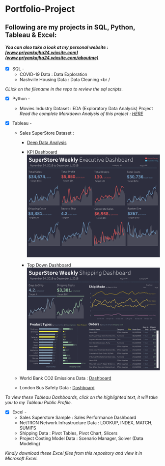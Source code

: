 # Portfolio-Project
## Following are my projects in SQL, Python, Tableau & Excel: <br />
#### *You can also take a look at my personal website : [www.priyankajha24.wixsite.com](www.priyankajha24.wixsite.com/aboutme)* <br />
- [x] SQL - 
  - COVID-19 Data : Data Exploration <br />
  - Nashville Housing Data : Data Cleaning  <br /

*CLick on the filename in the repo to review the sql scripts.*

- [x] Python - 
  - Movies Industry Dataset : EDA (Exploratory Data Analysis) Project <br />
*Read the complete Markdown Analysis of this project : [HERE](https://github.com/PriyankaJhaTheAnalyst/Python_MoviesIndustry_EDA/blob/main/README.md)*<br />

- [x] Tableau - 
  - Sales SuperStore Dataset : 
    - [Deep Data Analysis](https://public.tableau.com/app/profile/priyankajhatheanalyst/viz/SuperStoreDataset5Dashboards/1KPIDashboard) <br />
    - KPI Dashboard
![KPI Dashboard](visuals/KPIDashboard.png)

    - Top Down Dashboard
![Top Down Dashboard](visuals/TopDownDashboard.png)


  - World Bank CO2 Emissions Data : [Dashboard](https://public.tableau.com/views/WorldBankCo2Emissions_16149182681650/Dashboard1?:language=en-GB&:display_count=n&:origin=viz_share_link) <br />
  - London Bus Safety Data : [Dashboard](https://public.tableau.com/views/TableauCertificationCourse2/ChartsDashboard?:language=en-GB&:display_count=n&:origin=viz_share_link) <br /> 

*To view these Tableau Dashboards, click on the highlighted text, it will take you to my Tableau Public Profile.*

- [x] Excel - 
  - Sales Superstore Sample : Sales Performance Dashboard <br />
  - NetTRON Network Infrastructure Data : LOOKUP, INDEX, MATCH, SUMIFS <br />
  - Shipping Data : Pivot Tables, Pivot Chart, Slicers <br />
  - Project Costing Model Data : Scenario Manager, Solver (Data Modeling)

*Kindly download these Excel files from this repository and view it in Microsoft Excel.*
